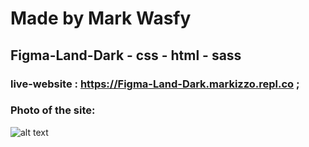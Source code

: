 # Made by Mark Wasfy 
## Figma-Land-Dark - css - html - sass

### live-website : https://Figma-Land-Dark.markizzo.repl.co ;



### Photo of the site:
![alt text](.Static/imgs/Figma-Land.png)